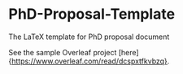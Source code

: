 # PhD-Proposal-Template
The LaTeX template for PhD proposal document

See the sample Overleaf project [here]{https://www.overleaf.com/read/dcspxtfkvbzq}.
